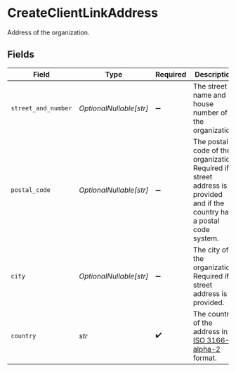 # CreateClientLinkAddress

Address of the organization.


## Fields

| Field                                                                                                                      | Type                                                                                                                       | Required                                                                                                                   | Description                                                                                                                | Example                                                                                                                    |
| -------------------------------------------------------------------------------------------------------------------------- | -------------------------------------------------------------------------------------------------------------------------- | -------------------------------------------------------------------------------------------------------------------------- | -------------------------------------------------------------------------------------------------------------------------- | -------------------------------------------------------------------------------------------------------------------------- |
| `street_and_number`                                                                                                        | *OptionalNullable[str]*                                                                                                    | :heavy_minus_sign:                                                                                                         | The street name and house number of the organization.                                                                      | Main Street 123                                                                                                            |
| `postal_code`                                                                                                              | *OptionalNullable[str]*                                                                                                    | :heavy_minus_sign:                                                                                                         | The postal code of the organization. Required if a street address is provided and if the country has a postal<br/>code system. | 1234AB                                                                                                                     |
| `city`                                                                                                                     | *OptionalNullable[str]*                                                                                                    | :heavy_minus_sign:                                                                                                         | The city of the organization. Required if a street address is provided.                                                    | Amsterdam                                                                                                                  |
| `country`                                                                                                                  | *str*                                                                                                                      | :heavy_check_mark:                                                                                                         | The country of the address in<br/>[ISO 3166-1 alpha-2](https://en.wikipedia.org/wiki/ISO_3166-1_alpha-2) format.           | NL                                                                                                                         |